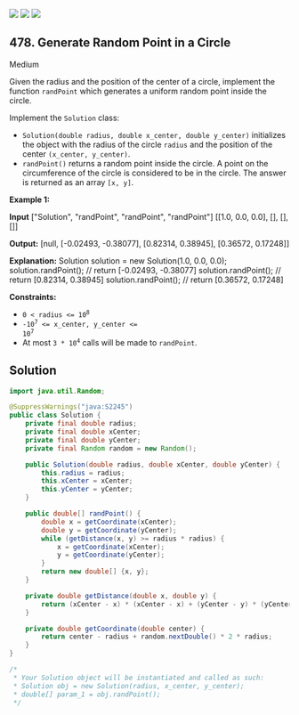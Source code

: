 [![](https://img.shields.io/github/stars/javadev/LeetCode-in-Java?label=Stars&style=flat-square)](https://github.com/javadev/LeetCode-in-Java)
[![](https://img.shields.io/github/forks/javadev/LeetCode-in-Java?label=Fork%20me%20on%20GitHub%20&style=flat-square)](https://github.com/javadev/LeetCode-in-Java/fork)
[![](https://img.shields.io/badge/-LeetCode%20in%20Kotlin-blue?style=flat-square)](https://github.com/javadev/LeetCode-in-Kotlin)

## 478\. Generate Random Point in a Circle

Medium

Given the radius and the position of the center of a circle, implement the function `randPoint` which generates a uniform random point inside the circle.

Implement the `Solution` class:

*   `Solution(double radius, double x_center, double y_center)` initializes the object with the radius of the circle `radius` and the position of the center `(x_center, y_center)`.
*   `randPoint()` returns a random point inside the circle. A point on the circumference of the circle is considered to be in the circle. The answer is returned as an array `[x, y]`.

**Example 1:**

**Input** ["Solution", "randPoint", "randPoint", "randPoint"] [[1.0, 0.0, 0.0], [], [], []]

**Output:** [null, [-0.02493, -0.38077], [0.82314, 0.38945], [0.36572, 0.17248]]

**Explanation:** Solution solution = new Solution(1.0, 0.0, 0.0); solution.randPoint(); // return [-0.02493, -0.38077] solution.randPoint(); // return [0.82314, 0.38945] solution.randPoint(); // return [0.36572, 0.17248]

**Constraints:**

*   <code>0 < radius <= 10<sup>8</sup></code>
*   <code>-10<sup>7</sup> <= x_center, y_center <= 10<sup>7</sup></code>
*   At most <code>3 * 10<sup>4</sup></code> calls will be made to `randPoint`.

## Solution

```java
import java.util.Random;

@SuppressWarnings("java:S2245")
public class Solution {
    private final double radius;
    private final double xCenter;
    private final double yCenter;
    private final Random random = new Random();

    public Solution(double radius, double xCenter, double yCenter) {
        this.radius = radius;
        this.xCenter = xCenter;
        this.yCenter = yCenter;
    }

    public double[] randPoint() {
        double x = getCoordinate(xCenter);
        double y = getCoordinate(yCenter);
        while (getDistance(x, y) >= radius * radius) {
            x = getCoordinate(xCenter);
            y = getCoordinate(yCenter);
        }
        return new double[] {x, y};
    }

    private double getDistance(double x, double y) {
        return (xCenter - x) * (xCenter - x) + (yCenter - y) * (yCenter - y);
    }

    private double getCoordinate(double center) {
        return center - radius + random.nextDouble() * 2 * radius;
    }
}

/*
 * Your Solution object will be instantiated and called as such:
 * Solution obj = new Solution(radius, x_center, y_center);
 * double[] param_1 = obj.randPoint();
 */
```